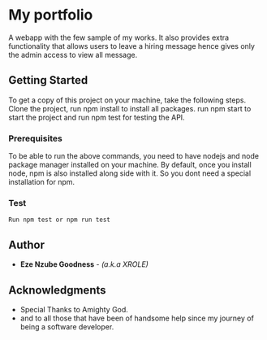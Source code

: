 # My portfolio

A webapp with the few sample of my works. It also provides extra functionality that allows users to leave a hiring message hence gives only the admin access to view all message.

## Getting Started

To get a copy of this project on your machine, take the following steps. Clone the project, run npm install to install all packages. run npm start to start the project and run npm test for testing the API.

### Prerequisites

To be able to run the above commands, you need to have nodejs and node package manager installed on your machine. By default, once you install node, npm is also installed along side with it. So you dont need a special installation for npm. 

### Test

```
Run npm test or npm run test
```

## Author
* **Eze Nzube Goodness** - *(a.k.a XROLE)*

## Acknowledgments

* Special Thanks to Amighty God.
* and to all those that have been of handsome help since my journey of being a software developer.